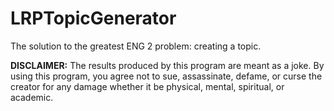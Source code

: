 # LRPTopicGenerator
The solution to the greatest ENG 2 problem: creating a topic. 

**DISCLAIMER:** The results produced by this program are meant as a joke. By using this program, you agree not to sue, assassinate, defame, or curse the creator for any damage whether it be physical, mental, spiritual, or academic. 
